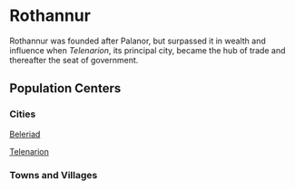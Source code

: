 # Rothannur

Rothannur was founded after Palanor, but surpassed it in wealth and influence when _Telenarion_, its principal city, became the hub of trade and thereafter the seat of government.

## Population Centers

### Cities

[Beleriad](Beleriad.md)

[Telenarion](Telenarion.md)

### Towns and Villages